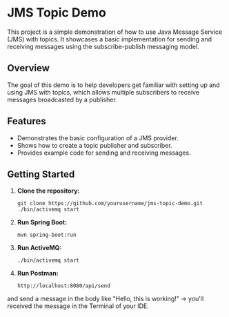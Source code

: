 # JMS Topic Demo

This project is a simple demonstration of how to use Java Message Service (JMS) with topics. It showcases a basic implementation for sending and receiving messages using the subscribe-publish messaging model.

## Overview
The goal of this demo is to help developers get familiar with setting up and using JMS with topics, which allows multiple subscribers to receive messages broadcasted by a publisher.

## Features
- Demonstrates the basic configuration of a JMS provider.
- Shows how to create a topic publisher and subscriber.
- Provides example code for sending and receiving messages.

## Getting Started

1. **Clone the repository:**
   ```script
   git clone https://github.com/yourusername/jms-topic-demo.git
   ./bin/activemq start
2. **Run Spring Boot:**
   ```script
   mvn spring-boot:run
3. **Run ActiveMQ:**
   ```script
   ./bin/activemq start
4. **Run Postman:**
   ```script
   http://localhost:8080/api/send
and send a message in the body like "Hello, this is working!" -> you'll received the message in the Terminal of your IDE.

   
